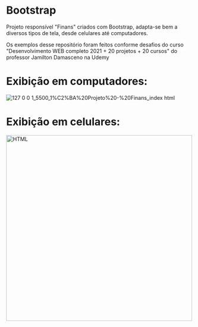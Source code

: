 # Bootstrap
 
 Projeto responsível "Finans" criados com Bootstrap, adapta-se bem a diversos tipos de tela, desde celulares até computadores.

Os exemplos desse repositório foram feitos conforme desafios do curso "Desenvolvimento WEB completo 2021 + 20 projetos + 20 cursos" do professor Jamilton Damasceno na Udemy

# Exibição em computadores:

![127 0 0 1_5500_1%C2%BA%20Projeto%20-%20Finans_index html](https://user-images.githubusercontent.com/83739628/128955650-a1d5dabd-8272-46f9-8e68-54b37a421329.png)


# Exibição em celulares:

<img src="https://user-images.githubusercontent.com/83739628/128955667-604b6c9a-041a-4755-aea5-bf87fae82ca1.png" alt="HTML" width="500" height="auto">
